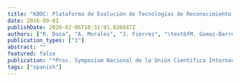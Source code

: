 ```yaml
---
title: "KBOC: Plataforma de Evalución de Tecnologías de Reconocimiento Biométrico Basadas en la Dinámica de Tecleo"
date: 2016-09-01
publishDate: 2020-02-06T10:31:01.826847Z
authors: ["R. Daza", "A. Morales", "J. Fierrez", "\textbfM. Gomez-Barrero", "J. Ortega-Garcia"]
publication_types: ["1"]
abstract: ""
featured: false
publication: "*Proc. Symposium Nacional de la Unión Científica Internacional de Radio (URSI)*"
tags: ["spanish"]
---
```


